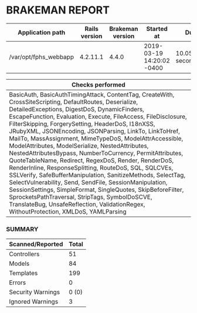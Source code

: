 # BRAKEMAN REPORT

| Application path      | Rails version | Brakeman version | Started at                | Duration             |
|-----------------------|---------------|------------------|---------------------------|----------------------|
| /var/opt/fphs_webbapp | 4.2.11.1      | 4.4.0            | 2019-03-19 14:20:02 -0400 | 10.056193299 seconds |

| Checks performed                                                                                                                                                                                                                                                                                                                                                                                                                                                                                                                                                                                                                                                                                                                                                                                                                                                                                                                                                 |
|------------------------------------------------------------------------------------------------------------------------------------------------------------------------------------------------------------------------------------------------------------------------------------------------------------------------------------------------------------------------------------------------------------------------------------------------------------------------------------------------------------------------------------------------------------------------------------------------------------------------------------------------------------------------------------------------------------------------------------------------------------------------------------------------------------------------------------------------------------------------------------------------------------------------------------------------------------------|
| BasicAuth, BasicAuthTimingAttack, ContentTag, CreateWith, CrossSiteScripting, DefaultRoutes, Deserialize, DetailedExceptions, DigestDoS, DynamicFinders, EscapeFunction, Evaluation, Execute, FileAccess, FileDisclosure, FilterSkipping, ForgerySetting, HeaderDoS, I18nXSS, JRubyXML, JSONEncoding, JSONParsing, LinkTo, LinkToHref, MailTo, MassAssignment, MimeTypeDoS, ModelAttrAccessible, ModelAttributes, ModelSerialize, NestedAttributes, NestedAttributesBypass, NumberToCurrency, PermitAttributes, QuoteTableName, Redirect, RegexDoS, Render, RenderDoS, RenderInline, ResponseSplitting, RouteDoS, SQL, SQLCVEs, SSLVerify, SafeBufferManipulation, SanitizeMethods, SelectTag, SelectVulnerability, Send, SendFile, SessionManipulation, SessionSettings, SimpleFormat, SingleQuotes, SkipBeforeFilter, SprocketsPathTraversal, StripTags, SymbolDoSCVE, TranslateBug, UnsafeReflection, ValidationRegex, WithoutProtection, XMLDoS, YAMLParsing |

### SUMMARY

| Scanned/Reported  | Total |
|-------------------|-------|
| Controllers       | 51    |
| Models            | 84    |
| Templates         | 199   |
| Errors            | 0     |
| Security Warnings | 0 (0) |
| Ignored Warnings  | 3     |



